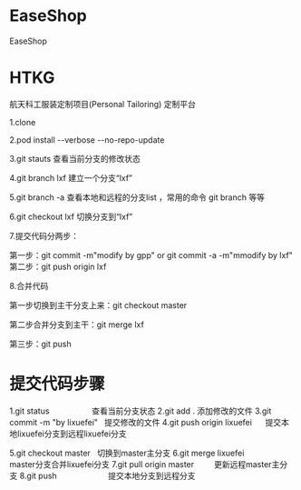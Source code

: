 # EaseShop
EaseShop
# HTKG
航天科工服装定制项目(Personal Tailoring)   定制平台


1.clone

2.pod install --verbose --no-repo-update

3.git stauts   查看当前分支的修改状态

4.git branch lxf  建立一个分支“lxf”

5.git branch -a  查看本地和远程的分支list    ，常用的命令 git branch 等等

6.git checkout lxf   切换分支到“lxf”  

7.提交代码分两步：

第一步：git commit -m"modify by gpp"  or  git commit -a -m"mmodify by lxf"  
第二步：git push origin lxf
    
8.合并代码   

第一步切换到主干分支上来：git checkout master

第二步合并分支到主干：git merge lxf

第三步：git push




# 提交代码步骤
1.git status                    查看当前分支状态
2.git add .                     添加修改的文件
3.git commit -m "by lixuefei"   提交修改的文件
4.git push origin lixuefei      提交本地lixuefei分支到远程lixuefei分支

5.git checkout master            切换到master主分支
6.git merge lixuefei             master分支合并lixuefei分支
7.git pull origin master         更新远程master主分支
8.git push                       提交本地分支到远程分支

